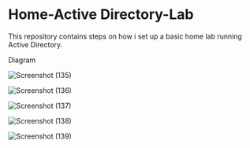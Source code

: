 # Home-Active Directory-Lab

This repository contains steps on how i set up a basic home lab running Active Directory.

Diagram

![Screenshot (135)](https://github.com/Kevin4Learning/Home-Active-Directory-Lab/assets/150920288/99d17591-0bf6-434a-8b26-52abbfaea665)

![Screenshot (136)](https://github.com/Kevin4Learning/Home-Active-Directory-Lab/assets/150920288/78588869-a4ef-406d-abf4-d099c9b06429)

![Screenshot (137)](https://github.com/Kevin4Learning/Home-Active-Directory-Lab/assets/150920288/7448cbf1-08d0-465e-8915-ace9c5a3ff81)

![Screenshot (138)](https://github.com/Kevin4Learning/Home-Active-Directory-Lab/assets/150920288/51eff4a6-8d71-4acb-b2d9-159b332d1096)

![Screenshot (139)](https://github.com/Kevin4Learning/Home-Active-Directory-Lab/assets/150920288/5f60c756-4a80-458e-9461-3c2530f8a5b8)






 
